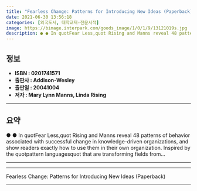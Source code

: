 ```yaml
---
title: "Fearless Change: Patterns for Introducing New Ideas (Paperback)"
date: 2021-06-30 13:56:18
categories: [외국도서, 대학교재-전문서적]
image: https://bimage.interpark.com/goods_image/1/0/1/9/13121019s.jpg
description: ● ● In quotFear Less,quot Rising and Manns reveal 48 patterns of behavior associated with successful change in knowledge-driven organizations, and show reader
---
```


## **정보**

- **ISBN : 0201741571**
- **출판사 : Addison-Wesley**
- **출판일 : 20041004**
- **저자 : Mary Lynn Manns, Linda Rising**

------



## **요약**

●  ●  In quotFear Less,quot Rising and Manns reveal 48 patterns of behavior associated with successful change in knowledge-driven organizations, and show readers exactly how to use them in their own organization. Inspired by the quotpattern languagesquot that are transforming fields from... 

------



------


Fearless Change: Patterns for Introducing New Ideas (Paperback) 

------


